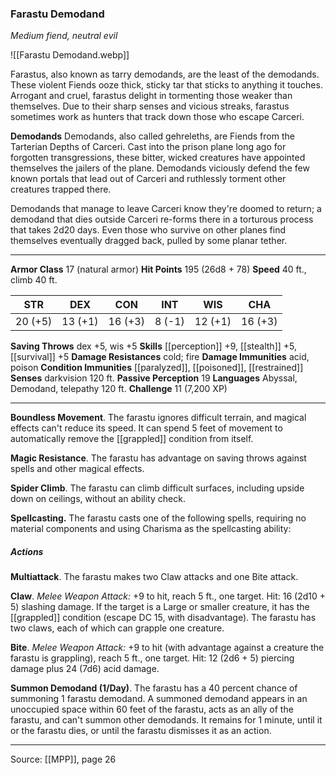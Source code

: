 ### Farastu Demodand
_Medium fiend, neutral evil_

![[Farastu Demodand.webp]]

Farastus, also known as tarry demodands, are the least of the demodands. These violent Fiends ooze thick, sticky tar that sticks to anything it touches. Arrogant and cruel, farastus delight in tormenting those weaker than themselves. Due to their sharp senses and vicious streaks, farastus sometimes work as hunters that track down those who escape Carceri.


**Demodands** Demodands, also called gehreleths, are Fiends from the Tarterian Depths of Carceri. Cast into the prison plane long ago for forgotten transgressions, these bitter, wicked creatures have appointed themselves the jailers of the plane. Demodands viciously defend the few known portals that lead out of Carceri and ruthlessly torment other creatures trapped there.

Demodands that manage to leave Carceri know they're doomed to return; a demodand that dies outside Carceri re-forms there in a torturous process that takes 2d20 days. Even those who survive on other planes find themselves eventually dragged back, pulled by some planar tether.





---

**Armor Class** 17 (natural armor)
**Hit Points** 195 (26d8 + 78)
**Speed** 40 ft., climb 40 ft.

| STR     | DEX     | CON     | INT     | WIS     | CHA     |
|---------|---------|---------|---------|---------|---------|
| 20 (+5) | 13 (+1) | 16 (+3) | 8 (-1) | 12 (+1) | 16 (+3) |

**Saving Throws** dex +5, wis +5
**Skills** [[perception]] +9, [[stealth]] +5, [[survival]] +5
**Damage Resistances** cold; fire
**Damage Immunities** acid, poison
**Condition Immunities** [[paralyzed]], [[poisoned]], [[restrained]]
**Senses** darkvision 120 ft.
**Passive Perception** 19
**Languages** Abyssal, Demodand, telepathy 120 ft.
**Challenge** 11 (7,200 XP)

---

**Boundless Movement**. The farastu ignores difficult terrain, and magical effects can't reduce its speed. It can spend 5 feet of movement to automatically remove the [[grappled]] condition from itself.

**Magic Resistance**. The farastu has advantage on saving throws against spells and other magical effects.

**Spider Climb**. The farastu can climb difficult surfaces, including upside down on ceilings, without an ability check.

**Spellcasting.** The farastu casts one of the following spells, requiring no material components and using Charisma as the spellcasting ability:

##### Actions
**Multiattack**. The farastu makes two Claw attacks and one Bite attack.

**Claw**. _Melee Weapon Attack:_ +9 to hit, reach 5 ft., one target. Hit: 16 (2d10 + 5) slashing damage. If the target is a Large or smaller creature, it has the [[grappled]] condition (escape DC 15, with disadvantage). The farastu has two claws, each of which can grapple one creature.

**Bite**. _Melee Weapon Attack:_ +9 to hit (with advantage against a creature the farastu is grappling), reach 5 ft., one target. Hit: 12 (2d6 + 5) piercing damage plus 24 (7d6) acid damage.

**Summon Demodand (1/Day)**. The farastu has a 40 percent chance of summoning 1 farastu demodand. A summoned demodand appears in an unoccupied space within 60 feet of the farastu, acts as an ally of the farastu, and can't summon other demodands. It remains for 1 minute, until it or the farastu dies, or until the farastu dismisses it as an action.


---

Source: [[MPP]], page 26